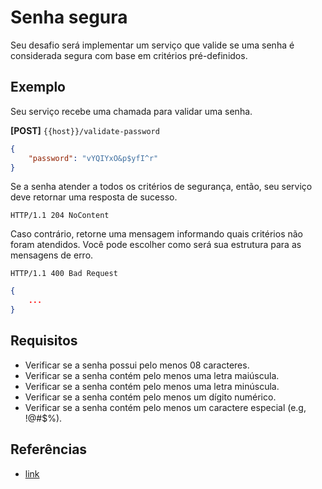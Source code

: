 # Senha segura

Seu desafio será implementar um serviço que valide se uma senha é considerada segura com base em critérios
pré-definidos.

## Exemplo

Seu serviço recebe uma chamada para validar uma senha.

**[POST]** `{{host}}/validate-password`

```json
{
    "password": "vYQIYxO&p$yfI^r"
}
```

Se a senha atender a todos os critérios de segurança, então, seu serviço deve retornar uma resposta de sucesso.

```
HTTP/1.1 204 NoContent
```

Caso contrário, retorne uma mensagem informando quais critérios não foram atendidos. Você pode escolher como será sua
estrutura para as mensagens de erro.

```
HTTP/1.1 400 Bad Request
```

```json
{
    ...
}
```

## Requisitos

- Verificar se a senha possui pelo menos 08 caracteres.
- Verificar se a senha contém pelo menos uma letra maiúscula.
- Verificar se a senha contém pelo menos uma letra minúscula.
- Verificar se a senha contém pelo menos um dígito numérico.
- Verificar se a senha contém pelo menos um caractere especial (e.g, !@#$%).

## Referências

- [link](https://github.com/backend-br/desafios/blob/master/secure-password/PROBLEM.md)
